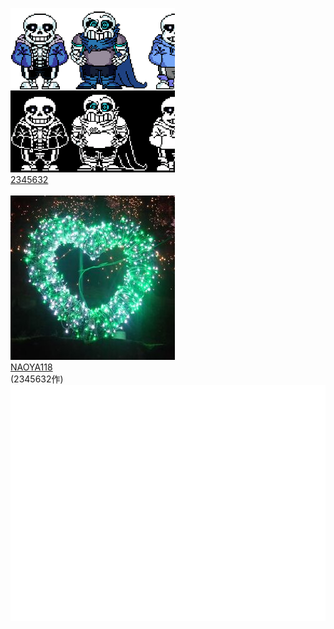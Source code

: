 [![2345632-icon](2345632.png "2345632")](https://github.com/2345632)
<br>
[2345632](https://github.com/2345632)
<br>
<br>
[![NAOYA118-icon](NAOYA118.jpg "NAOYA118")](https://github.com/naoya118)
<br>
[NAOYA118](https://github.com/naoya118)
<br>
(2345632作)
[![gif](fxixQDDsX8gcpMS0PnSb1575794421-1575794438.gif)](https://github.com/NAOYA118/2345632xNAOYA118/blob/master/fxixQDDsX8gcpMS0PnSb1575794421-1575794438.gif)
